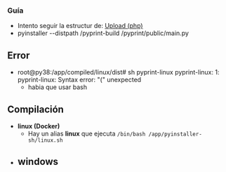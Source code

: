 ### Guía
- Intento seguir la estructur de: 
    [Upload (php)](https://github.com/eacevedof/prj_upload/tree/master/backend/php)
- pyinstaller --distpath /pyprint-build /pyprint/public/main.py

## Error
- root@py38:/app/compiled/linux/dist# sh pyprint-linux
pyprint-linux: 1: pyprint-linux: Syntax error: "(" unexpected
    - habia que usar bash

## Compilación
- **linux (Docker)**
    - Hay un alias **linux** que ejecuta `/bin/bash /app/pyinstaller-sh/linux.sh`
- **windows**
    - 